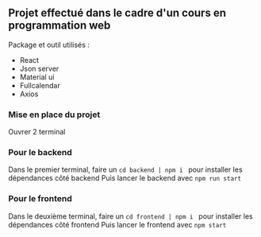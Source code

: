 ## Projet effectué dans le cadre d'un cours en programmation web
Package et outil utilisés :
- React
- Json server
- Material ui
- Fullcalendar
- Axios

### Mise en place du projet 

Ouvrer 2 terminal

### Pour le backend

Dans le premier terminal, faire un `cd backend | npm i ` pour installer les dépendances côté backend
Puis lancer le backend avec `npm run start`

### Pour le frontend

Dans le deuxième terminal, faire un `cd frontend | npm i ` pour installer les dépendances côté frontend
Puis lancer le frontend avec `npm start`
